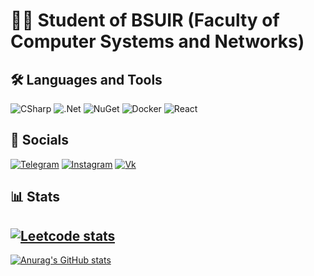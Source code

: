 # 👨‍💻 Student of BSUIR (Faculty of Computer Systems and Networks)

## 🛠️ Languages and Tools

![CSharp](https://img.shields.io/badge/-CSharp-090909?style=for-the-badge&logo=c#&logoColor=ddea39)
![.Net](https://img.shields.io/badge/-.Net-090909?style=for-the-badge&logo=dotnet&logoColor=47C5FB)
![NuGet](https://img.shields.io/badge/-NuGet-090909?style=for-the-badge&logo=nuget&logoColor=00648B)
![Docker](https://img.shields.io/badge/-Docker-090909?style=for-the-badge&logo=docker&logoColor=2496ED)
![React](https://img.shields.io/badge/-React-090909?style=for-the-badge&logo=react&logoColor=47C5FB)

## 📲️ Socials

[![Telegram](https://img.shields.io/badge/-Telegram-090909?style=for-the-badge&logo=telegram&logoColor=27A0D9)](https://t.me/kostyabelbet)
[![Instagram](https://img.shields.io/badge/-Instagram-090909?style=for-the-badge&logo=instagram&logoColor=B4068E)](https://www.instagram.com/kostikk.bet/)
[![Vk](https://img.shields.io/badge/-Vk-090909?style=for-the-badge&logo=Vk&logoColor=4F7DB3)](https://vk.com/kostyabet)

## 📊 Stats

[![Leetcode stats](https://leetcard.jacoblin.cool/kostyabet?animation=true&ext=activity)](https://leetcode.com/u/kostyabet/)
---
[![Anurag's GitHub stats](https://github-readme-stats-git-masterrstaa-rickstaa.vercel.app/api?username=kostyabet&count_private=true&&hide=issues,contribs&show_icons=true&bg_color=100f14&hide_border=true&title_color=dedede&text_color=5465e8&icon_color=db7979)](https://github.com/anuraghazra/github-readme-stats)
